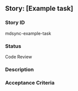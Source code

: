 ## Story: [Example task]

### Story ID
mdsync-example-task

### Status
Code Review

### Description


### Acceptance Criteria
